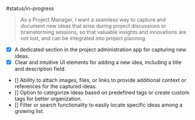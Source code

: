 #status/in-progress 

>As a Project Manager, I want a seamless way to capture and document new ideas that arise during project discussions or brainstorming sessions, so that valuable insights and innovations are not lost, and can be integrated into project planning.

* [x] A dedicated section in the project administration app for capturing new ideas.
* [x] Clear and intuitive UI elements for adding a new idea, including a title and description field.
* [] Ability to attach images, files, or links to provide additional context or references for the captured ideas.
* [] Option to categorize ideas based on predefined tags or create custom tags for better organization.
* [] Filter or search functionality to easily locate specific ideas among a growing list.